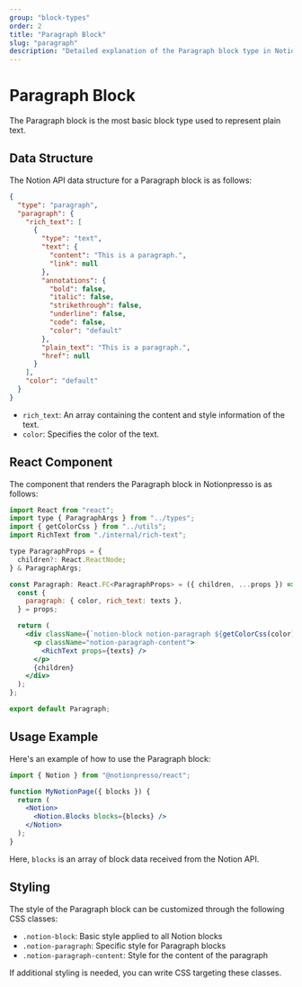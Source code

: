 ```yaml
---
group: "block-types"
order: 2
title: "Paragraph Block"
slug: "paragraph"
description: "Detailed explanation of the Paragraph block type in Notionpresso."
---
```


# Paragraph Block

The Paragraph block is the most basic block type used to represent plain text.

## Data Structure

The Notion API data structure for a Paragraph block is as follows:

```json
{
  "type": "paragraph",
  "paragraph": {
    "rich_text": [
      {
        "type": "text",
        "text": {
          "content": "This is a paragraph.",
          "link": null
        },
        "annotations": {
          "bold": false,
          "italic": false,
          "strikethrough": false,
          "underline": false,
          "code": false,
          "color": "default"
        },
        "plain_text": "This is a paragraph.",
        "href": null
      }
    ],
    "color": "default"
  }
}
```

- `rich_text`: An array containing the content and style information of the text.
- `color`: Specifies the color of the text.

## React Component

The component that renders the Paragraph block in Notionpresso is as follows:

```jsx
import React from "react";
import type { ParagraphArgs } from "../types";
import { getColorCss } from "../utils";
import RichText from "./internal/rich-text";

type ParagraphProps = {
  children?: React.ReactNode;
} & ParagraphArgs;

const Paragraph: React.FC<ParagraphProps> = ({ children, ...props }) => {
  const {
    paragraph: { color, rich_text: texts },
  } = props;

  return (
    <div className={`notion-block notion-paragraph ${getColorCss(color)}`}>
      <p className="notion-paragraph-content">
        <RichText props={texts} />
      </p>
      {children}
    </div>
  );
};

export default Paragraph;
```

## Usage Example

Here's an example of how to use the Paragraph block:

```jsx
import { Notion } from "@notionpresso/react";

function MyNotionPage({ blocks }) {
  return (
    <Notion>
      <Notion.Blocks blocks={blocks} />
    </Notion>
  );
}
```

Here, `blocks` is an array of block data received from the Notion API.

## Styling

The style of the Paragraph block can be customized through the following CSS classes:

- `.notion-block`: Basic style applied to all Notion blocks
- `.notion-paragraph`: Specific style for Paragraph blocks
- `.notion-paragraph-content`: Style for the content of the paragraph

If additional styling is needed, you can write CSS targeting these classes.
